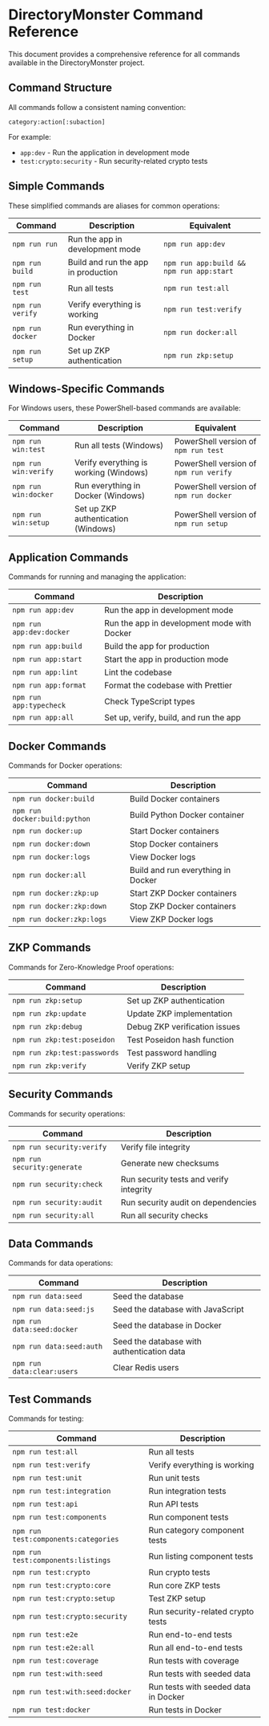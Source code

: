 # DirectoryMonster Command Reference

This document provides a comprehensive reference for all commands available in the DirectoryMonster project.

## Command Structure

All commands follow a consistent naming convention:

```
category:action[:subaction]
```

For example:
- `app:dev` - Run the application in development mode
- `test:crypto:security` - Run security-related crypto tests

## Simple Commands

These simplified commands are aliases for common operations:

| Command | Description | Equivalent |
|---------|-------------|------------|
| `npm run run` | Run the app in development mode | `npm run app:dev` |
| `npm run build` | Build and run the app in production | `npm run app:build && npm run app:start` |
| `npm run test` | Run all tests | `npm run test:all` |
| `npm run verify` | Verify everything is working | `npm run test:verify` |
| `npm run docker` | Run everything in Docker | `npm run docker:all` |
| `npm run setup` | Set up ZKP authentication | `npm run zkp:setup` |

## Windows-Specific Commands

For Windows users, these PowerShell-based commands are available:

| Command | Description | Equivalent |
|---------|-------------|------------|
| `npm run win:test` | Run all tests (Windows) | PowerShell version of `npm run test` |
| `npm run win:verify` | Verify everything is working (Windows) | PowerShell version of `npm run verify` |
| `npm run win:docker` | Run everything in Docker (Windows) | PowerShell version of `npm run docker` |
| `npm run win:setup` | Set up ZKP authentication (Windows) | PowerShell version of `npm run setup` |

## Application Commands

Commands for running and managing the application:

| Command | Description |
|---------|-------------|
| `npm run app:dev` | Run the app in development mode |
| `npm run app:dev:docker` | Run the app in development mode with Docker |
| `npm run app:build` | Build the app for production |
| `npm run app:start` | Start the app in production mode |
| `npm run app:lint` | Lint the codebase |
| `npm run app:format` | Format the codebase with Prettier |
| `npm run app:typecheck` | Check TypeScript types |
| `npm run app:all` | Set up, verify, build, and run the app |

## Docker Commands

Commands for Docker operations:

| Command | Description |
|---------|-------------|
| `npm run docker:build` | Build Docker containers |
| `npm run docker:build:python` | Build Python Docker container |
| `npm run docker:up` | Start Docker containers |
| `npm run docker:down` | Stop Docker containers |
| `npm run docker:logs` | View Docker logs |
| `npm run docker:all` | Build and run everything in Docker |
| `npm run docker:zkp:up` | Start ZKP Docker containers |
| `npm run docker:zkp:down` | Stop ZKP Docker containers |
| `npm run docker:zkp:logs` | View ZKP Docker logs |

## ZKP Commands

Commands for Zero-Knowledge Proof operations:

| Command | Description |
|---------|-------------|
| `npm run zkp:setup` | Set up ZKP authentication |
| `npm run zkp:update` | Update ZKP implementation |
| `npm run zkp:debug` | Debug ZKP verification issues |
| `npm run zkp:test:poseidon` | Test Poseidon hash function |
| `npm run zkp:test:passwords` | Test password handling |
| `npm run zkp:verify` | Verify ZKP setup |

## Security Commands

Commands for security operations:

| Command | Description |
|---------|-------------|
| `npm run security:verify` | Verify file integrity |
| `npm run security:generate` | Generate new checksums |
| `npm run security:check` | Run security tests and verify integrity |
| `npm run security:audit` | Run security audit on dependencies |
| `npm run security:all` | Run all security checks |

## Data Commands

Commands for data operations:

| Command | Description |
|---------|-------------|
| `npm run data:seed` | Seed the database |
| `npm run data:seed:js` | Seed the database with JavaScript |
| `npm run data:seed:docker` | Seed the database in Docker |
| `npm run data:seed:auth` | Seed the database with authentication data |
| `npm run data:clear:users` | Clear Redis users |

## Test Commands

Commands for testing:

| Command | Description |
|---------|-------------|
| `npm run test:all` | Run all tests |
| `npm run test:verify` | Verify everything is working |
| `npm run test:unit` | Run unit tests |
| `npm run test:integration` | Run integration tests |
| `npm run test:api` | Run API tests |
| `npm run test:components` | Run component tests |
| `npm run test:components:categories` | Run category component tests |
| `npm run test:components:listings` | Run listing component tests |
| `npm run test:crypto` | Run crypto tests |
| `npm run test:crypto:core` | Run core ZKP tests |
| `npm run test:crypto:setup` | Test ZKP setup |
| `npm run test:crypto:security` | Run security-related crypto tests |
| `npm run test:e2e` | Run end-to-end tests |
| `npm run test:e2e:all` | Run all end-to-end tests |
| `npm run test:coverage` | Run tests with coverage |
| `npm run test:with:seed` | Run tests with seeded data |
| `npm run test:with:seed:docker` | Run tests with seeded data in Docker |
| `npm run test:docker` | Run tests in Docker |
